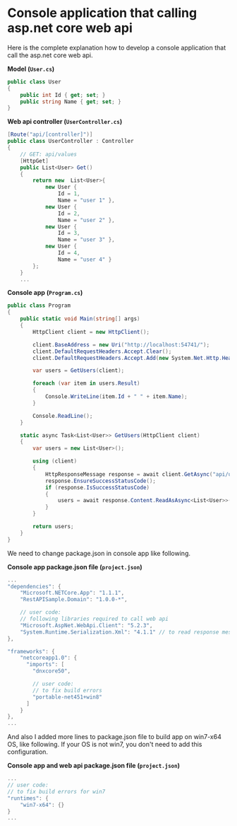 # Console application that calling asp.net core web api

Here is the complete explanation how to develop a console application that call the asp.net core web api.

**Model (`User.cs`)**

```csharp
public class User
{
    public int Id { get; set; }
    public string Name { get; set; }
}
```

**Web api controller (`UserController.cs`)**

```csharp
[Route("api/[controller]")]
public class UserController : Controller
{
    // GET: api/values
    [HttpGet]
    public List<User> Get()
    {
        return new  List<User>{
            new User {
                Id = 1,
                Name = "user 1" },
            new User {
                Id = 2,
                Name = "user 2" },
            new User {
                Id = 3,
                Name = "user 3" },
            new User {
                Id = 4,
                Name = "user 4" }
        };
    }
    ...
```

**Console app (`Program.cs`)**

```csharp
public class Program
{
    public static void Main(string[] args)
    {
        HttpClient client = new HttpClient();

        client.BaseAddress = new Uri("http://localhost:54741/");
        client.DefaultRequestHeaders.Accept.Clear();
        client.DefaultRequestHeaders.Accept.Add(new System.Net.Http.Headers.MediaTypeWithQualityHeaderValue("application/json"));

        var users = GetUsers(client);

        foreach (var item in users.Result)
        {
            Console.WriteLine(item.Id + " " + item.Name);
        }

        Console.ReadLine();
    }

    static async Task<List<User>> GetUsers(HttpClient client)
    {
        var users = new List<User>();

        using (client)
        {
            HttpResponseMessage response = await client.GetAsync("api/user");
            response.EnsureSuccessStatusCode();
            if (response.IsSuccessStatusCode)
            {
                users = await response.Content.ReadAsAsync<List<User>>();
            }
        }

        return users;
    }
}
```

We need to change package.json in console app like following.

**Console app package.json file (`project.json`)**

```csharp
...
"dependencies": {
    "Microsoft.NETCore.App": "1.1.1",
    "RestAPISample.Domain": "1.0.0-*",

    // user code: 
    // following libraries required to call web api
    "Microsoft.AspNet.WebApi.Client": "5.2.3",
    "System.Runtime.Serialization.Xml": "4.1.1" // to read response message as a generic type => ReadAsAsync<T>
},

"frameworks": {
    "netcoreapp1.0": {
      "imports": [
        "dnxcore50",

        // user code:
        // to fix build errors
        "portable-net451+win8"
      ]
    }
},
...
```

And also I added more lines to package.json file to build app on win7-x64 OS, like following. If your OS is not win7, you don't need to add this configuration.

**Console app and web api package.json file (`project.json`)**

```csharp
...
// user code:
// to fix build errors for win7
"runtimes": {
    "win7-x64": {}
}
...
```
